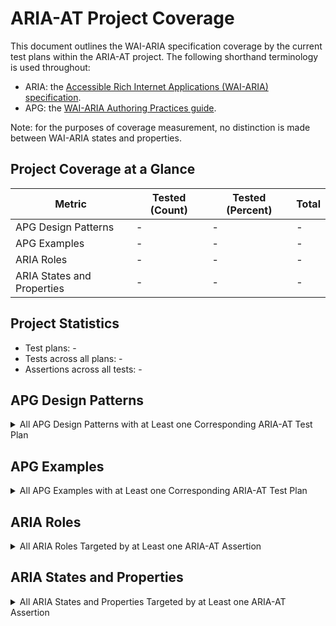 # ARIA-AT Project Coverage

This document outlines the WAI-ARIA specification coverage by the current test plans within the ARIA-AT project. The following shorthand terminology is used throughout:

* ARIA: the [Accessible Rich Internet Applications (WAI-ARIA) specification](https://w3c.github.io/aria/).
* APG: the [WAI-ARIA Authoring Practices guide](https://w3c.github.io/aria-practices/).

Note: for the purposes of coverage measurement, no distinction is made between WAI-ARIA states and properties.

## Project Coverage at a Glance

|Metric|Tested (Count)|Tested (Percent)|Total|
|---|---|---|---|
|APG Design Patterns|-|-|-|
|APG Examples|-|-|-|
|ARIA Roles|-|-|-|
|ARIA States and Properties|-|-|-|

## Project Statistics

* Test plans: -
* Tests across all plans: -
* Assertions across all tests: -

## APG Design Patterns

<details>
<summary>All APG Design Patterns with at Least one Corresponding ARIA-AT Test Plan</summary>

* TODO

</details>

## APG Examples

<details>
<summary>All APG Examples with at Least one Corresponding ARIA-AT Test Plan</summary>

* TODO

</details>

## ARIA Roles

<details>
<summary>All ARIA Roles Targeted by at Least one ARIA-AT Assertion</summary>

* TODO

</details>

## ARIA States and Properties

<details>
<summary>All ARIA States and Properties Targeted by at Least one ARIA-AT Assertion</summary>

* TODO

</details>